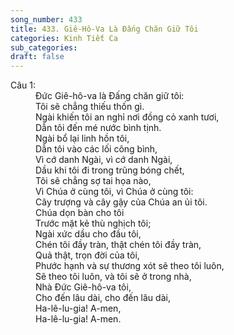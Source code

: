 ```yaml
---
song_number: 433
title: 433. Giê-Hô-Va Là Đấng Chăn Giữ Tôi
categories: Kinh Tiết Ca
sub_categories: 
draft: false
---
```

<dl><dt>Câu 1:</dt><dd data-verse="1">Đức Giê-hô-va là Đấng chăn giữ tôi: <br/>Tôi sẽ chẳng thiếu thốn gì. <br/>Ngài khiến tôi an nghỉ nơi đồng cỏ xanh tươi, <br/>Dẫn tôi đến mé nước bình tịnh. <br/>Ngài bổ lại linh hồn tôi, <br/>Dẫn tôi vào các lối công bình, <br/>Vì cớ danh Ngài, vì cớ danh Ngài, <br/>Dầu khi tôi đi trong trũng bóng chết, <br/>Tôi sẽ chẳng sợ tai họa nào, <br/>Vì Chúa ở cùng tôi, vì Chúa ở cùng tôi: <br/>Cây trượng và cây gậy của Chúa an ủi tôi. <br/>Chúa dọn bàn cho tôi <br/>Trước mặt kẻ thù nghịch tôi; <br/>Ngài xức dầu cho đầu tôi, <br/>Chén tôi đầy tràn, thật chén tôi đầy tràn, <br/>Quả thật, trọn đời của tôi, <br/>Phước hạnh và sự thương xót sẽ theo tôi luôn, <br/>Sẽ theo tôi luôn, và tôi sẽ ở trong nhà, <br/>Nhà Đức Giê-hô-va tôi, <br/>Cho đến lâu dài, cho đến lâu dài, <br/>Ha-lê-lu-gia! A-men, <br/>Ha-lê-lu-gia! A-men. </dd></dl>